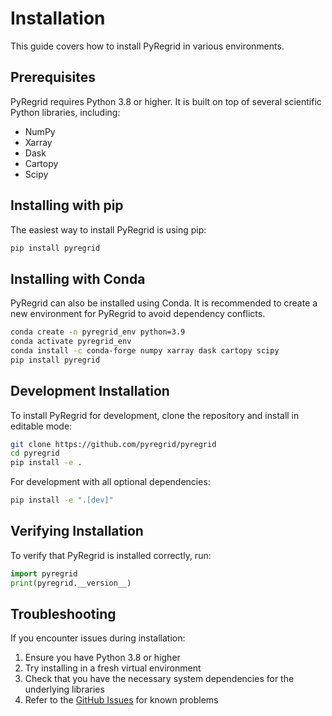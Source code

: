 # Installation

This guide covers how to install PyRegrid in various environments.

## Prerequisites

PyRegrid requires Python 3.8 or higher. It is built on top of several scientific Python libraries, including:

- NumPy
- Xarray
- Dask
- Cartopy
- Scipy

## Installing with pip

The easiest way to install PyRegrid is using pip:

```bash
pip install pyregrid
```

## Installing with Conda

PyRegrid can also be installed using Conda. It is recommended to create a new environment for PyRegrid to avoid dependency conflicts.

```bash
conda create -n pyregrid_env python=3.9
conda activate pyregrid_env
conda install -c conda-forge numpy xarray dask cartopy scipy
pip install pyregrid
```

## Development Installation

To install PyRegrid for development, clone the repository and install in editable mode:

```bash
git clone https://github.com/pyregrid/pyregrid
cd pyregrid
pip install -e .
```

For development with all optional dependencies:

```bash
pip install -e ".[dev]"
```

## Verifying Installation

To verify that PyRegrid is installed correctly, run:

```python
import pyregrid
print(pyregrid.__version__)
```

## Troubleshooting

If you encounter issues during installation:

1. Ensure you have Python 3.8 or higher
2. Try installing in a fresh virtual environment
3. Check that you have the necessary system dependencies for the underlying libraries
4. Refer to the [GitHub Issues](https://github.com/pyregrid/pyregrid/issues) for known problems
